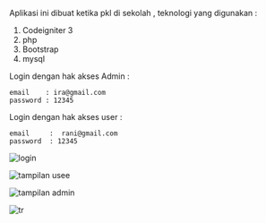 Aplikasi ini dibuat ketika pkl di sekolah , teknologi yang digunakan : 

1. Codeigniter 3
2. php 
3. Bootstrap 
4. mysql	

Login dengan hak akses Admin : 

	email    : ira@gmail.com
	password : 12345
	
Login  dengan hak akses user  :

	email     :  rani@gmail.com
	password  : 12345
	
	
	
![login](https://user-images.githubusercontent.com/82190659/162193093-41f6bedc-5cb6-4bef-847f-214a88fdfe07.png)


![tampilan usee](https://user-images.githubusercontent.com/82190659/162193272-82378fff-f92a-4d63-b0b2-998144e87dc6.png)


![tampilan admin](https://user-images.githubusercontent.com/82190659/162193387-7f83a4a1-7aab-4441-9770-7a8966bf25cd.png)


![tr](https://user-images.githubusercontent.com/82190659/162193615-2b7ebdf1-f7cc-46b5-8e5f-31701c3a99fb.png)

